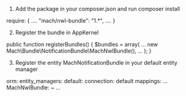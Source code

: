 1. Add the package in your composer.json and run composer install

require: {
        ....
        "mach/nwl-bundle": "1.*",
        ....
}



2. Register the bundle in AppKernel

public function registerBundles()
{
    $bundles = array(
        ...
        new Mach\Bundle\NotificationBundle\MachNwlBundle(),
        ...
    );
}


3. Register the entity MachNotificationBundle in your default entity manager

orm:
    entity_managers:
        default:
            connection:       default
            mappings:
                ...
                MachNwlBundle: ~
                ...

